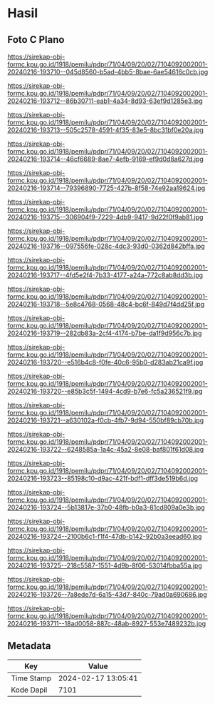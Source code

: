 # Hasil

## Foto C Plano

https://sirekap-obj-formc.kpu.go.id/1918/pemilu/pdpr/71/04/09/20/02/7104092002001-20240216-193710--045d8560-b5ad-4bb5-8bae-6ae54616c0cb.jpg

https://sirekap-obj-formc.kpu.go.id/1918/pemilu/pdpr/71/04/09/20/02/7104092002001-20240216-193712--86b30711-eab1-4a34-8d93-63ef9d1285e3.jpg

https://sirekap-obj-formc.kpu.go.id/1918/pemilu/pdpr/71/04/09/20/02/7104092002001-20240216-193713--505c2578-4591-4f35-83e5-8bc31bf0e20a.jpg

https://sirekap-obj-formc.kpu.go.id/1918/pemilu/pdpr/71/04/09/20/02/7104092002001-20240216-193714--46cf6689-8ae7-4efb-9169-ef9d0d8a627d.jpg

https://sirekap-obj-formc.kpu.go.id/1918/pemilu/pdpr/71/04/09/20/02/7104092002001-20240216-193714--79396890-7725-427b-8f58-74e92aa19624.jpg

https://sirekap-obj-formc.kpu.go.id/1918/pemilu/pdpr/71/04/09/20/02/7104092002001-20240216-193715--306904f9-7229-4db9-9417-9d22f0f9ab81.jpg

https://sirekap-obj-formc.kpu.go.id/1918/pemilu/pdpr/71/04/09/20/02/7104092002001-20240216-193716--097556fe-028c-4dc3-93d0-0362d842bffa.jpg

https://sirekap-obj-formc.kpu.go.id/1918/pemilu/pdpr/71/04/09/20/02/7104092002001-20240216-193717--4fd5e2f4-7b33-4177-a24a-772c8ab8dd3b.jpg

https://sirekap-obj-formc.kpu.go.id/1918/pemilu/pdpr/71/04/09/20/02/7104092002001-20240216-193718--5e8c4768-0568-48c4-bc6f-849d7f4dd25f.jpg

https://sirekap-obj-formc.kpu.go.id/1918/pemilu/pdpr/71/04/09/20/02/7104092002001-20240216-193719--282db83a-2cf4-4174-b7be-da1f9d956c7b.jpg

https://sirekap-obj-formc.kpu.go.id/1918/pemilu/pdpr/71/04/09/20/02/7104092002001-20240216-193720--e516b4c8-f0fe-40c6-95b0-d283ab21ca9f.jpg

https://sirekap-obj-formc.kpu.go.id/1918/pemilu/pdpr/71/04/09/20/02/7104092002001-20240216-193720--e85b3c5f-1494-4cd9-b7e6-fc5a236521f9.jpg

https://sirekap-obj-formc.kpu.go.id/1918/pemilu/pdpr/71/04/09/20/02/7104092002001-20240216-193721--a630102a-f0cb-4fb7-9d94-550bf89cb70b.jpg

https://sirekap-obj-formc.kpu.go.id/1918/pemilu/pdpr/71/04/09/20/02/7104092002001-20240216-193722--6248585a-1a4c-45a2-8e08-baf801f61d08.jpg

https://sirekap-obj-formc.kpu.go.id/1918/pemilu/pdpr/71/04/09/20/02/7104092002001-20240216-193723--85198c10-d9ac-421f-bdf1-dff3de519b6d.jpg

https://sirekap-obj-formc.kpu.go.id/1918/pemilu/pdpr/71/04/09/20/02/7104092002001-20240216-193724--5b13817e-37b0-48fb-b0a3-81cd809a0e3b.jpg

https://sirekap-obj-formc.kpu.go.id/1918/pemilu/pdpr/71/04/09/20/02/7104092002001-20240216-193724--2100b6c1-f1f4-47db-b142-92b0a3eead60.jpg

https://sirekap-obj-formc.kpu.go.id/1918/pemilu/pdpr/71/04/09/20/02/7104092002001-20240216-193725--218c5587-1551-4d9b-8f06-53014fbba55a.jpg

https://sirekap-obj-formc.kpu.go.id/1918/pemilu/pdpr/71/04/09/20/02/7104092002001-20240216-193726--7a8ede7d-6a15-43d7-840c-79ad0a690686.jpg

https://sirekap-obj-formc.kpu.go.id/1918/pemilu/pdpr/71/04/09/20/02/7104092002001-20240216-193711--18ad0058-887c-48ab-8927-553e7489232b.jpg


## Metadata

| Key        | Value               |
| ---------- | ------------------- |
| Time Stamp | 2024-02-17 13:05:41 |
| Kode Dapil | 7101                |



